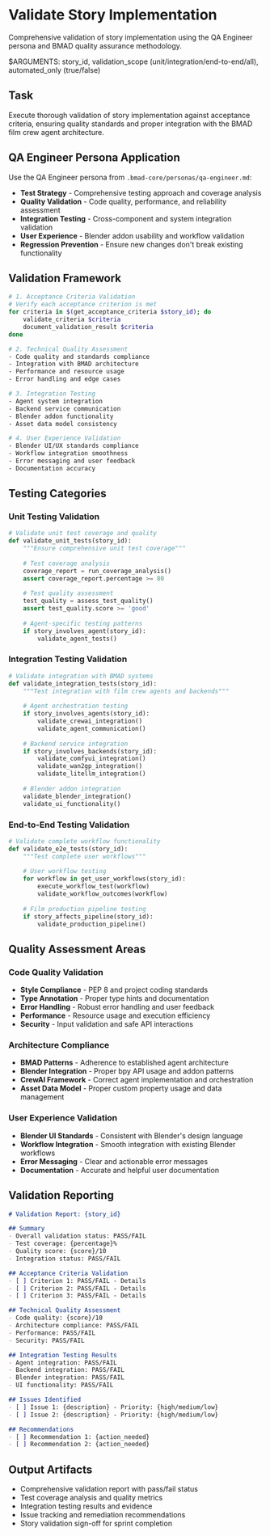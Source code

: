 # Validate Story Implementation

Comprehensive validation of story implementation using the QA Engineer persona and BMAD quality assurance methodology.

$ARGUMENTS: story_id, validation_scope (unit/integration/end-to-end/all), automated_only (true/false)

## Task
Execute thorough validation of story implementation against acceptance criteria, ensuring quality standards and proper integration with the BMAD film crew agent architecture.

## QA Engineer Persona Application
Use the QA Engineer persona from `.bmad-core/personas/qa-engineer.md`:
- **Test Strategy** - Comprehensive testing approach and coverage analysis
- **Quality Validation** - Code quality, performance, and reliability assessment
- **Integration Testing** - Cross-component and system integration validation
- **User Experience** - Blender addon usability and workflow validation
- **Regression Prevention** - Ensure new changes don't break existing functionality

## Validation Framework
```bash
# 1. Acceptance Criteria Validation
# Verify each acceptance criterion is met
for criteria in $(get_acceptance_criteria $story_id); do
    validate_criteria $criteria
    document_validation_result $criteria
done

# 2. Technical Quality Assessment
- Code quality and standards compliance
- Integration with BMAD architecture
- Performance and resource usage
- Error handling and edge cases

# 3. Integration Testing
- Agent system integration
- Backend service communication
- Blender addon functionality
- Asset data model consistency

# 4. User Experience Validation
- Blender UI/UX standards compliance
- Workflow integration smoothness
- Error messaging and user feedback
- Documentation accuracy
```

## Testing Categories

### Unit Testing Validation
```python
# Validate unit test coverage and quality
def validate_unit_tests(story_id):
    """Ensure comprehensive unit test coverage"""
    
    # Test coverage analysis
    coverage_report = run_coverage_analysis()
    assert coverage_report.percentage >= 80
    
    # Test quality assessment
    test_quality = assess_test_quality()
    assert test_quality.score >= 'good'
    
    # Agent-specific testing patterns
    if story_involves_agent(story_id):
        validate_agent_tests()
```

### Integration Testing Validation
```python
# Validate integration with BMAD systems
def validate_integration_tests(story_id):
    """Test integration with film crew agents and backends"""
    
    # Agent orchestration testing
    if story_involves_agents(story_id):
        validate_crewai_integration()
        validate_agent_communication()
    
    # Backend service integration
    if story_involves_backends(story_id):
        validate_comfyui_integration()
        validate_wan2gp_integration()
        validate_litellm_integration()
    
    # Blender addon integration
    validate_blender_integration()
    validate_ui_functionality()
```

### End-to-End Testing Validation
```python
# Validate complete workflow functionality  
def validate_e2e_tests(story_id):
    """Test complete user workflows"""
    
    # User workflow testing
    for workflow in get_user_workflows(story_id):
        execute_workflow_test(workflow)
        validate_workflow_outcomes(workflow)
    
    # Film production pipeline testing
    if story_affects_pipeline(story_id):
        validate_production_pipeline()
```

## Quality Assessment Areas

### Code Quality Validation
- **Style Compliance** - PEP 8 and project coding standards
- **Type Annotation** - Proper type hints and documentation
- **Error Handling** - Robust error handling and user feedback
- **Performance** - Resource usage and execution efficiency
- **Security** - Input validation and safe API interactions

### Architecture Compliance
- **BMAD Patterns** - Adherence to established agent architecture
- **Blender Integration** - Proper bpy API usage and addon patterns
- **CrewAI Framework** - Correct agent implementation and orchestration
- **Asset Data Model** - Proper custom property usage and data management

### User Experience Validation
- **Blender UI Standards** - Consistent with Blender's design language
- **Workflow Integration** - Smooth integration with existing Blender workflows
- **Error Messaging** - Clear and actionable error messages
- **Documentation** - Accurate and helpful user documentation

## Validation Reporting
```markdown
# Validation Report: {story_id}

## Summary
- Overall validation status: PASS/FAIL
- Test coverage: {percentage}%
- Quality score: {score}/10
- Integration status: PASS/FAIL

## Acceptance Criteria Validation
- [ ] Criterion 1: PASS/FAIL - Details
- [ ] Criterion 2: PASS/FAIL - Details
- [ ] Criterion 3: PASS/FAIL - Details

## Technical Quality Assessment
- Code quality: {score}/10
- Architecture compliance: PASS/FAIL
- Performance: PASS/FAIL
- Security: PASS/FAIL

## Integration Testing Results
- Agent integration: PASS/FAIL
- Backend integration: PASS/FAIL
- Blender integration: PASS/FAIL
- UI functionality: PASS/FAIL

## Issues Identified
- [ ] Issue 1: {description} - Priority: {high/medium/low}
- [ ] Issue 2: {description} - Priority: {high/medium/low}

## Recommendations
- [ ] Recommendation 1: {action_needed}
- [ ] Recommendation 2: {action_needed}
```

## Output Artifacts
- Comprehensive validation report with pass/fail status
- Test coverage analysis and quality metrics
- Integration testing results and evidence
- Issue tracking and remediation recommendations
- Story validation sign-off for sprint completion